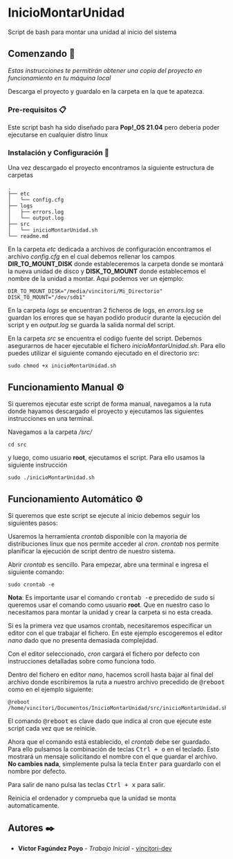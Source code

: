 # InicioMontarUnidad

Script de bash para montar una unidad al inicio del sistema
## Comenzando 🚀

_Estas instrucciones te permitirán obtener una copia del proyecto en funcionamiento en tu máquina local_

Descarga el proyecto y guardalo en la carpeta en la que te apatezca.


### Pre-requisitos 📋

Este script bash ha sido diseñado para **Pop!_OS 21.04** pero deberia poder
ejecutarse en cualquier distro linux


### Instalación y Configuración 🔧

Una vez descargado el proyecto encontramos la siguiente estructura de carpetas
```
.
├── etc
│   └── config.cfg
├── logs
│   ├── errors.log
│   └── output.log
├── src
│   └── inicioMontarUnidad.sh
└── readme.md
```    
En la carpeta _etc_ dedicada a archivos de configuración encontramos el
archivo _config.cfg_ en el cual debemos rellenar los campos 
**DIR_TO_MOUNT_DISK** donde estableceremos la carpeta donde se montará
la nueva unidad de disco y **DISK_TO_MOUNT** donde establecemos el nombre de 
la unidad a montar. Aqui podemos ver un ejemplo:
```
DIR_TO_MOUNT_DISK="/media/vincitori/Mi_Directorio"
DISK_TO_MOUNT="/dev/sdb1"
```
En la carpeta _logs_ se encuentran 2 ficheros de logs, en _errors.log_ se guardan
los errores que se hayan podido producir durante la ejecución del script y en 
_output.log_ se guarda la salida normal del script.

En la carpeta _src_ se encuentra el codigo fuente del script. Debemos 
asegurarnos de hacer ejecutable el fichero _inicioMontarUnidad.sh_. Para ello
puedes utilizar el siguiente comando ejecutado en el directorio _src_:

```
sudo chmod +x inicioMontarUnidad.sh
```



## Funcionamiento Manual ⚙️

Si queremos ejecutar este script de forma manual, navegamos a la ruta donde
hayamos descargado el proyecto y ejecutamos las siguientes instrucciones en una
terminal.

Navegamos a la carpeta _/src/_
```
cd src
```
y luego, como usuario **root**, ejecutamos el script. Para ello usamos la 
siguiente instrucción

```
sudo ./inicioMontarUnidad.sh
```

## Funcionamiento Automático ⚙️

Si queremos que este script se ejecute al inicio debemos seguir los siguientes
pasos:

Usaremos la herramienta _crontab_ disponible con la mayoria de distribuciones 
linux que nos permite acceder al _cron_. _crontab_ nos permite planificar la 
ejecución de script dentro de nuestro sistema.

Abrir _crontab_ es sencillo. Para empezar, abre una terminal e ingresa el 
siguiente comando:

```
sudo crontab -e
```

**Nota**: Es importante usar el comando <kbd>crontab -e</kbd> precedido de 
<kbd>sudo</kbd> si queremos usar el comando como usuario **root**. Que en 
nuestro caso lo necesitamos para montar la unidad y crear la carpeta si no esta 
creada.

Si es la primera vez que usamos crontab, necesitaremos especificar un editor 
con el que trabajar el fichero. En este ejemplo escogeremos el editor _nano_
dado que no presenta demasiada complejidad. 

Con el editor seleccionado, _cron_ cargará el fichero por defecto con
instrucciones detalladas sobre como funciona todo.

Dentro del fichero en editor _nano_, hacemos scroll hasta bajar al final del 
archivo donde escribiremos la ruta a nuestro archivo precedido de 
<kbd>@reboot</kbd> como en el ejemplo siguiente:

```
@reboot /home/vincitori/Documentos/InicioMontarUnidad/src/inicioMontarUnidad.sh
```
El comando <kbd>@reboot</kbd> es clave dado que indica al cron que ejecute este
script cada vez que se reinicie.

Ahora que el comando está establecido, el _crontab_ debe ser guardado. Para 
ello pulsamos la combinación de teclas <kbd>Ctrl + o</kbd> en el teclado. Esto
mostrará un mensaje solicitando el nombre con el que guardar el archivo. **No
cambies nada**, simplemente pulsa la tecla <kbd>Enter</kbd> para guardarlo con
el nombre por defecto.

Para salir de nano pulsa las teclas <kbd>Ctrl + x</kbd> para salir.

Reinicia el ordenador y comprueba que la unidad se monta automaticamente.

## Autores ✒️


* **Victor Fagúndez Poyo** - *Trabajo Inicial* - [vincitori-dev](https://github.com/vincitori-dev)

